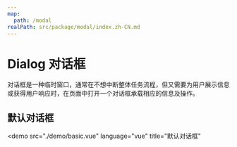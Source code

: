 ```yaml
---
map:
  path: /modal
realPath: src/package/modal/index.zh-CN.md
---
```


# Dialog 对话框

对话框是一种临时窗口，通常在不想中断整体任务流程，但又需要为用户展示信息或获得用户响应时，在页面中打开一个对话框承载相应的信息及操作。

<!-- <demo src="./demo/confirm.vue"
  language="vue"
  title="confirm"
  >
</demo> -->

## 默认对话框

<demo src="./demo/basic.vue"
  language="vue"
  title="默认对话框"
  >
</demo>

<!-- ## 自定义title 对话框

<demo src="./demo/selftHeader.vue"
  language="vue"
  title="自定义title 组件"
  >
</demo>

## useModal 对话框

<demo src="./demo/useModal/index.vue"
  language="vue"
  title="useModal 对话框"
  >
</demo>

## 带tooltip的 对话框

<demo src="./demo/tooltip.vue"
  language="vue"
  title="带tooltip的 对话框"
  >
</demo>

## 无关闭按钮对话框

<demo src="./demo/notClose.vue"
  language="vue"
  title="无关闭按钮对话框"
  >
</demo>

## 自定义footer 对话框

<demo src="./demo/selfFooter.vue"
  language="vue"
  title="自定义footer 对话框"
  >
</demo>

## 有图标对话框

<demo src="./demo/type.vue"
  language="vue"
  title="有图标对话框"
  >
</demo>

## status对话框

<demo src="./demo/status.vue"
  language="vue"
  title="status对话框"
  >
</demo>

## 可拖拽的

<demo src="./demo/draggable.vue"
  language="vue"
  title="可拖拽的"
  >
</demo>

## useModal使用

用于外部组件调用

### useModal 用于操作组件

```ts
const [register, { openModal, setModalProps }] = useModal();
```

### register

`register` 用于注册 `useModal`，如果需要使用 `useModal` 提供的 `api`，必须将 `register` 传入组件的 `onRegister`。

原理其实很简单，就是 vue 的组件子传父通信，内部通过 `emit("register"，instance)` 实现。

同时独立出去的组件需要将 `attrs` 绑定到 `BasicModal` 上面。

```vue
<template>
  <BasicModal v-bind="$attrs"></BasicModal>
</template>

```

### openModal

用于打开/关闭弹窗

```ts
  // true/false: 打开关闭弹窗
  // data: 传递到子组件的数据
  openModal(true, data);
```

### closeModal

用于关闭弹窗

```ts
  closeModal();
```

### setModalProps

用于更改 modal 的 props 参数因为 modal 内容独立成组件，如果在外部页面需要更改 props 可能比较麻烦，所以提供 `setModalProps` 方便更改内部 modal 的 props

```ts
setModalProps(props);
```

### useModalInner

用于独立的 Modal 内部调用

```vue
<template>
  <ScModal
    @register="register"
    title="Modal Title"
    :helpMessage="['提示1', '提示2']"
    :okButtonProps="{ disabled: true }"
  >
    <ScButton type="primary" @click="closeModal" class="mr-2"> 从内部关闭弹窗 </ScButton>
    <ScButton type="primary" @click="setModalProps"> 从内部修改title </ScButton>
  </ScModal>
</template>
<script lang="ts">
  import { defineComponent } from 'vue';
  import { useModalInner, ScModal, ScButton } from 'sc-ui';
  export default defineComponent({
    components: {
      ScModal,
      ScButton
    },
    setup() {
      const [register, { closeModal, setModalProps }] = useModalInner();
      console.log('setModalProps: ', setModalProps);
      return {
        register,
        closeModal,
        setModalProps: () => {
          setModalProps({ title: 'Modal New Title' });
        },
      };
    },
  });
</script>

```

#### useModalInner用于操作独立组件

```ts
const [register, { closeModal, setModalProps }] = useModalInner(callback);
```

#### callback

```ts
type: (data:any)=>void
```

回调函数用于接收 openModal 第二个参数传递的值

```ts
useModal((data: any) => {
  console.log(data);
});

```

#### closeModal

用于关闭弹窗

```ts
  closeModal();
```

#### changeOkLoading

用于修改确认按钮的 `loading` 状态

```ts
changeOkLoading(true);
```

#### changeLoading

用于修改 modal 的 `loading` 状态

```ts
// true or false
changeLoading(true);
```

#### setModalProps

用于更改 modal 的 props 参数因为 modal 内容独立成组件，如果在外部页面需要更改 props 可能比较麻烦，所以提供 `setModalProps` 方便更改内部 modal 的 props

## API

| 参数 | 说明 | 类型 | 默认值 | 版本 |
| --- | --- | --- | --- | --- |
| showTooltip | title是否显示tooltip | boolean | 无 |  |
| tooltipDes | tooltip显示的内容，结合showTooltip 使用 | string | 无 |  |
| type | 'info'、'warning'、'success'、'error' | string | 无 |  |
| closeFunc | 用于关闭之前使用，支持promise; return 一个 boolean 为 true | Function、promise | 无 |  |
| onCancelDisable | 默认Cancel按钮是否可用 | boolean | 无 |  |
| onOkDisable | 默认onOkDisable按钮是否可用 | boolean | 无 |  |
| isDraggable | 是否可拖拽 | boolean | true |  |
| DragOptions | 使用的@vueuse/core 的 useDraggable，可传入初始值 | [UseDraggableOptions](https://vueuse.org/core/usedraggable/#type-declarations) | 无 |  |
| dragChange | 拖拽时的一些属性x, y, style, position | [useDraggable](https://vueuse.org/core/usedraggable/#type-declarations) | 无 |  |
| onCancel | Modal 完全关闭后的回调 | function | 无 |  |
| afterClose | Modal 完全关闭后的回调 | function | 无 |  |
| bodyStyle | Modal body 样式 | object | {} |  |
| cancelButtonProps | cancel 按钮 props | [ButtonProps](https://antdv.com/components/button) | - |  |
| cancelText | 取消按钮文字 | string\| slot | 取消 |  |
| centered | 垂直居中展示 Modal | boolean | `false` |  |
| closable | 是否显示右上角的关闭按钮 | boolean | true |  |
| closeIcon | 自定义关闭图标 | VNode \| slot | - |  |
| confirmLoading | 确定按钮 loading | boolean | 无 |  |
| destroyOnClose | 关闭时销毁 Modal 里的子元素 | boolean | false |  |
| dialogClass | 可用于设置浮层的类名 | string | - |  |
| dialogStyle | 可用于设置浮层的样式，调整浮层位置等 | object | - |  |
| footer | 底部内容，当不需要默认底部按钮时，可以设为 `:footer="null"` | string\|slot | 确定取消按钮 |  |
| forceRender | 强制渲染 Modal | boolean | false |  |
| getContainer | 指定 Modal 挂载的 HTML 节点 | (instance): HTMLElement | () => document.body |  |
| keyboard | 是否支持键盘 esc 关闭 | boolean | true |  |
| mask | 是否展示遮罩 | boolean | true |  |
| footerAlign | 是否展示遮罩 'left'、'center'、'right' | string | 'right' |  |
| maskClosable | 点击蒙层是否允许关闭 | boolean | true |  |
| maskStyle | 遮罩样式 | object | {} |  |
| okButtonProps | ok 按钮 props | [ButtonProps](https://antdv.com/components/button) | - |  |
| okText | 确认按钮文字 | string\|slot | 确定 |  |
| okType | 确认按钮类型 | string | primary |  |
| title | 标题 | string\|slot | 无 |  |
| visible(v-model) | 对话框是否可见 | boolean | 无 |  |
| width | 宽度 | string\|number | 520 |  |
| wrapClassName | 对话框外层容器的类名 | string | - |  |
| zIndex | 设置 Modal 的 `z-index` | number | 1000 |  |

### 事件

| 事件名称 | 说明                                 | 回调参数    |
| -------- | ------------------------------------ | ----------- |
| cancel   | 点击遮罩层或右上角叉或取消按钮的回调 | function(e) |
| ok       | 点击确定回调                         | function(e) | -->
